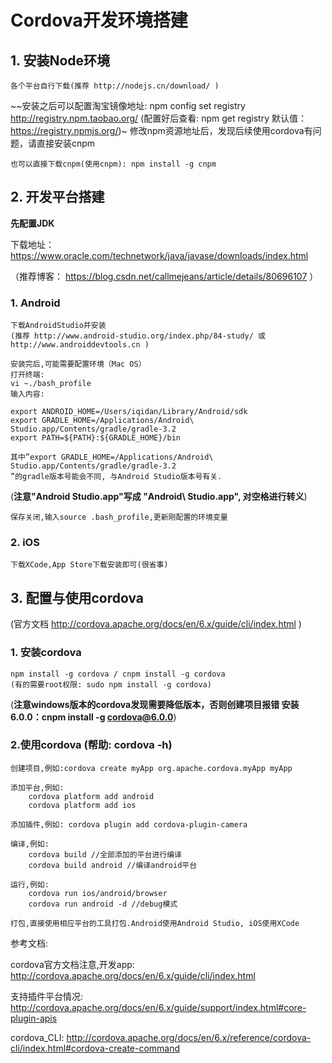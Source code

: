 # Cordova开发环境搭建

## 1. 安装Node环境
	各个平台自行下载(推荐 http://nodejs.cn/download/ )

~~安装之后可以配置淘宝镜像地址: npm config set registry http://registry.npm.taobao.org/ 
	(配置好后查看: npm get registry 默认值：https://registry.npmjs.org/)~ 修改npm资源地址后，发现后续使用cordova有问题，请直接安装cnpm
	
	也可以直接下载cnpm(使用cnpm): npm install -g cnpm

## 2. 开发平台搭建
**先配置JDK** 

下载地址：https://www.oracle.com/technetwork/java/javase/downloads/index.html

（推荐博客： https://blog.csdn.net/callmejeans/article/details/80696107 ）
### 1. Android
	下载AndroidStudio并安装
	(推荐 http://www.android-studio.org/index.php/84-study/ 或 http://www.androiddevtools.cn )	

	安装完后,可能需要配置环境（Mac OS）
	打开终端: 
	vi ~./bash_profile
	输入内容:
	
	export ANDROID_HOME=/Users/iqidan/Library/Android/sdk
	export GRADLE_HOME=/Applications/Android\ Studio.app/Contents/gradle/gradle-3.2 
	export PATH=${PATH}:${GRADLE_HOME}/bin
	
	其中”export GRADLE_HOME=/Applications/Android\ Studio.app/Contents/gradle/gradle-3.2 
	”的gradle版本号能会不同, 与Android Studio版本号有关.

(**注意"Android Studio.app"写成 "Android\ Studio.app", 对空格进行转义**)

	保存关闭,输入source .bash_profile,更新刚配置的环境变量

### 2. iOS
	下载XCode,App Store下载安装即可(很省事)
	
## 3. 配置与使用cordova 
(官方文档 http://cordova.apache.org/docs/en/6.x/guide/cli/index.html )
###	1. 安装cordova 
	npm install -g cordova / cnpm install -g cordova
	(有的需要root权限: sudo npm install -g cordova)
(**注意windows版本的cordova发现需要降低版本，否则创建项目报错 安装6.0.0：cnpm install -g cordova@6.0.0**)
### 2.使用cordova (帮助: cordova -h)
	创建项目,例如:cordova create myApp org.apache.cordova.myApp myApp
	
	添加平台,例如:
		cordova platform add android
		cordova platform add ios
		
    添加插件,例如: cordova plugin add cordova-plugin-camera
    
   	编译,例如:
   		cordova build //全部添加的平台进行编译
		cordova build android //编译android平台
		
	运行,例如:
		cordova run ios/android/browser
		cordova run android -d //debug模式
		
	打包,直接使用相应平台的工具打包.Android使用Android Studio, iOS使用XCode

参考文档:

cordova官方文档注意,开发app: http://cordova.apache.org/docs/en/6.x/guide/cli/index.html

支持插件平台情况: http://cordova.apache.org/docs/en/6.x/guide/support/index.html#core-plugin-apis

cordova_CLI: http://cordova.apache.org/docs/en/6.x/reference/cordova-cli/index.html#cordova-create-command
    
